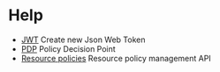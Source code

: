 # Help

  - [JWT](api/sessions.md) Create new Json Web Token
  - [PDP](api/pdp.md) Policy Decision Point
  - [Resource policies](api/resource_policies.md) Resource policy management API

